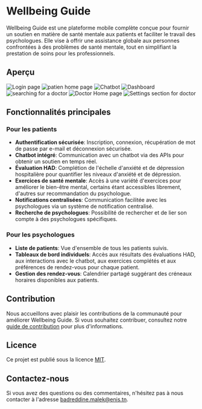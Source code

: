 # Wellbeing Guide

Wellbeing Guide est une plateforme mobile complète conçue pour fournir un soutien en matière de santé mentale aux patients et faciliter le travail des psychologues. Elle vise à offrir une assistance globale aux personnes confrontées à des problèmes de santé mentale, tout en simplifiant la prestation de soins pour les professionnels.

## Aperçu
![Login page](https://github.com/MelekBadreddine/wellbeing-guide/blob/assets/login.png)
![patien home page](https://github.com/MelekBadreddine/wellbeing-guide/blob/assets/patient.png)
![Chatbot](https://github.com/MelekBadreddine/wellbeing-guide/blob/assets/chatbot.png)
![Dashboard](https://github.com/MelekBadreddine/wellbeing-guide/blob/assets/dashboard.png)
![searching for a doctor](https://github.com/MelekBadreddine/wellbeing-guide/blob/assets/search.png)
![Doctor Home page](https://github.com/MelekBadreddine/wellbeing-guide/blob/assets/doctor.png)
![Settings section for doctor](https://github.com/MelekBadreddine/wellbeing-guide/blob/assets/settings.png)


## Fonctionnalités principales
### Pour les patients

- **Authentification sécurisée**: Inscription, connexion, récupération de mot de passe par e-mail et déconnexion sécurisée.
- **Chatbot intégré**: Communication avec un chatbot via des APIs pour obtenir un soutien en temps réel.
- **Évaluation HAD**: Complétion de l'échelle d'anxiété et de dépression hospitalière pour quantifier les niveaux d'anxiété et de dépression.
- **Exercices de santé mentale**: Accès à une variété d'exercices pour améliorer le bien-être mental, certains étant accessibles librement, d'autres sur recommandation du psychologue.
- **Notifications centralisées**: Communication facilitée avec les psychologues via un système de notification centralisé.
- **Recherche de psychologues**: Possibilité de rechercher et de lier son compte à des psychologues spécifiques.

### Pour les psychologues

- **Liste de patients**: Vue d'ensemble de tous les patients suivis.
- **Tableaux de bord individuels**: Accès aux résultats des évaluations HAD, aux interactions avec le chatbot, aux exercices complétés et aux préférences de rendez-vous pour chaque patient.
- **Gestion des rendez-vous**: Calendrier partagé suggérant des créneaux horaires disponibles aux patients.


## Contribution

Nous accueillons avec plaisir les contributions de la communauté pour améliorer Wellbeing Guide. Si vous souhaitez contribuer, consultez notre [guide de contribution](https://github.com/MelekBadreddine/wellbeing-guide/blob/main/CONTRIBUTING.md) pour plus d'informations.

## Licence

Ce projet est publié sous la licence [MIT](https://github.com/MelekBadreddine/wellbeing-guide/blob/main/LICENSE).

## Contactez-nous

Si vous avez des questions ou des commentaires, n'hésitez pas à nous contacter à l'adresse [badreddine.malek@enis.tn](mailto:badreddine.malek@enis.tn).
